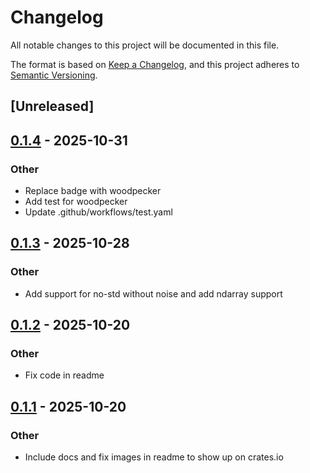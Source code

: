 # Changelog

All notable changes to this project will be documented in this file.

The format is based on [Keep a Changelog](https://keepachangelog.com/en/1.0.0/),
and this project adheres to [Semantic Versioning](https://semver.org/spec/v2.0.0.html).

## [Unreleased]

## [0.1.4](https://codeberg.org/gillesvink/bokeh-creator/compare/v0.1.3...v0.1.4) - 2025-10-31

### Other

- Replace badge with woodpecker
- Add test for woodpecker
- Update .github/workflows/test.yaml

## [0.1.3](https://codeberg.org/gillesvink/bokeh-creator/compare/v0.1.2...v0.1.3) - 2025-10-28

### Other

- Add support for no-std without noise and add ndarray support

## [0.1.2](https://codeberg.org/gillesvink/bokeh-creator/compare/v0.1.1...v0.1.2) - 2025-10-20

### Other

- Fix code in readme

## [0.1.1](https://codeberg.org/gillesvink/bokeh-creator/compare/v0.1.0...v0.1.1) - 2025-10-20

### Other

- Include docs and fix images in readme to show up on crates.io
